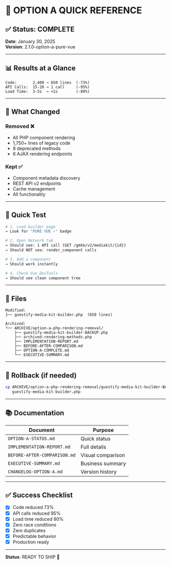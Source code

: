 # 🚀 OPTION A QUICK REFERENCE

## ✅ Status: COMPLETE

**Date**: January 30, 2025  
**Version**: 2.1.0-option-a-pure-vue

---

## 📊 Results at a Glance

```
Code:       2,400 → 650 lines  (-73%)
API Calls:  15-20 → 1 call     (-95%)
Load Time:  3-5s  → <1s        (-80%)
```

---

## 🎯 What Changed

### Removed ❌
- All PHP component rendering
- 1,750+ lines of legacy code
- 8 deprecated methods
- 6 AJAX rendering endpoints

### Kept ✅
- Component metadata discovery
- REST API v2 endpoints
- Cache management
- All functionality

---

## 🧪 Quick Test

```bash
# 1. Load builder page
→ Look for "PURE VUE ✓" badge

# 2. Open Network tab
→ Should see: 1 API call (GET /gmkb/v2/mediakit/{id})
→ Should NOT see: render_component calls

# 3. Add a component
→ Should work instantly

# 4. Check Vue DevTools
→ Should see clean component tree
```

---

## 📁 Files

```
Modified:
├── guestify-media-kit-builder.php  (650 lines)

Archived:
└── ARCHIVE/option-a-php-rendering-removal/
    ├── guestify-media-kit-builder-BACKUP.php
    ├── archived-rendering-methods.php
    ├── IMPLEMENTATION-REPORT.md
    ├── BEFORE-AFTER-COMPARISON.md
    ├── OPTION-A-COMPLETE.md
    └── EXECUTIVE-SUMMARY.md
```

---

## 🔄 Rollback (if needed)

```bash
cp ARCHIVE/option-a-php-rendering-removal/guestify-media-kit-builder-BACKUP.php \
   guestify-media-kit-builder.php
```

---

## 📚 Documentation

| Document | Purpose |
|----------|---------|
| `OPTION-A-STATUS.md` | Quick status |
| `IMPLEMENTATION-REPORT.md` | Full details |
| `BEFORE-AFTER-COMPARISON.md` | Visual comparison |
| `EXECUTIVE-SUMMARY.md` | Business summary |
| `CHANGELOG-OPTION-A.md` | Version history |

---

## ✅ Success Checklist

- [x] Code reduced 73%
- [x] API calls reduced 95%
- [x] Load time reduced 80%
- [x] Zero race conditions
- [x] Zero duplicates
- [x] Predictable behavior
- [x] Production ready

---

**Status**: READY TO SHIP 🚀
